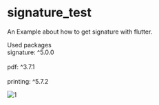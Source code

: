 # signature_test

An Example about how to get signature with flutter.

Used packages
  <br> signature: ^5.0.0 </br>
  <br> pdf: ^3.7.1 </br>
  <br> printing: ^5.7.2 </br>

![1](https://user-images.githubusercontent.com/77580742/154755038-96a1b5e6-2149-4566-9c2c-24c591f1e691.gif)
